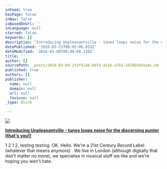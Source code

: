 ```yaml
---
inFeed: true
hasPage: false
inNav: false
isBasedOnUrl: ''
inLanguage: null
starred: false
keywords: []
description: "Introducing Unpleasantville - tunes loops noise for the discerning punter (that's you!)"
datePublished: '2016-03-21T08:05:06.033Z'
dateModified: '2016-03-09T08:49:09.138Z'
title: ''
author: []
sourcePath: _posts/2016-03-04-2fef9148-b6f4-4e16-a7b3-1878b5b5ea4c.md
published: true
authors: []
publisher:
  name: null
  domain: null
  url: null
  favicon: null
_type: Blurb

---
```

![](https://s3-us-west-2.amazonaws.com/the-grid-img/p/6b9552a3ac83deca40f02614e07e89043c619149.jpg)

**[Introducing Unpleasantville - tunes loops noise for the discerning punter (that's you!)][0]**

1 2 1 2, testing testing.  OK.  Hello.  We're a 21st Century Record Label (whatever that means anymore) .  We live in London (although digitally that don't matter no more), we specialise in musical stuff we like and we're hoping you won't hate.

[0]: null